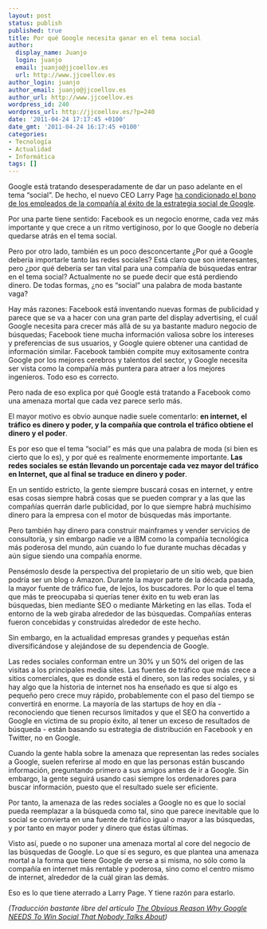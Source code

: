 ```yaml
---
layout: post
status: publish
published: true
title: Por qué Google necesita ganar en el tema social
author:
  display_name: Juanjo
  login: juanjo
  email: juanjo@jjcoellov.es
  url: http://www.jjcoellov.es
author_login: juanjo
author_email: juanjo@jjcoellov.es
author_url: http://www.jjcoellov.es
wordpress_id: 240
wordpress_url: http://jjcoellov.es/?p=240
date: '2011-04-24 17:17:45 +0100'
date_gmt: '2011-04-24 16:17:45 +0100'
categories:
- Tecnología
- Actualidad
- Informática
tags: []
---
```

<p>    Google está tratando desesperadamente de dar un paso adelante en el tema “social”. De hecho, el nuevo CEO Larry Page <a href="http://www.businessinsider.com/larry-page-just-tied-employee-bonuses-to-the-success-of-the-googles-social-strategy-2011-4">ha condicionado el bono de los empleados de la compañía al éxito de la estrategia social de Google</a>.</p>
<p>    Por una parte tiene sentido: Facebook es un negocio enorme, cada vez más importante y que crece a un ritmo vertiginoso, por lo que Google no debería quedarse atrás en el tema social.</p>
<p>    Pero por otro lado, también es un poco desconcertante ¿Por qué a Google debería importarle tanto las redes sociales? Está claro que son interesantes, pero ¿por qué debería ser tan vital para una compañía de búsquedas entrar en el tema social? Actualmente no se puede decir que está perdiendo dinero. De todas formas, ¿no es “social” una palabra de moda bastante vaga?</p>
<p>    Hay más razones: Facebook está inventando nuevas formas de publicidad y parece que se va a hacer con una gran parte del display advertising, el cuál Google necesita para crecer más allá de su ya bastante maduro negocio de búsquedas; Facebook tiene mucha información valiosa sobre los intereses y preferencias de sus usuarios, y Google quiere obtener una cantidad de información similar. Facebook también compite muy exitosamente contra Google por los mejores cerebros y talentos del sector, y Google necesita ser vista como la compañía más puntera para atraer a los mejores ingenieros. Todo eso es correcto.</p>
<p>Pero nada de eso explica por qué Google está tratando a Facebook como una amenaza mortal que cada vez parece serlo más.</p>
<p>    El mayor motivo es obvio aunque nadie suele comentarlo: <strong>en internet, el tráfico es dinero y poder, y la compañía que controla el tráfico obtiene el dinero y el poder</strong>.</p>
<p>    Es por eso que el tema “social” es más que una palabra de moda (si bien es cierto que lo es), y por qué es realmente enormemente importante.<strong> Las redes sociales se están llevando un porcentaje cada vez mayor del tráfico en Internet, que al final se traduce en dinero y poder</strong>.</p>
<p>    En un sentido estricto, la gente siempre buscará cosas en internet, y entre esas cosas siempre habrá cosas que se pueden comprar y a las que las compañías querrán darle publicidad, por lo que siempre habrá muchísimo dinero para la empresa con el motor de búsquedas más importante.</p>
<p>    Pero también hay dinero para construir mainframes y vender servicios de consultoría, y sin embargo nadie ve a IBM como la compañía tecnológica más poderosa del mundo, aún cuando lo fue durante muchas décadas y aún sigue siendo una compañía enorme.</p>
<p>    Pensémoslo desde la perspectiva del propietario de un sitio web, que bien podría ser un blog o Amazon. Durante la mayor parte de la década pasada, la mayor fuente de tráfico fue, de lejos, los buscadores. Por lo que el tema que más te preocupaba si querías tener éxito en tu web eran las búsquedas, bien mediante SEO o mediante Márketing en las ellas. Toda el entorno de la web giraba alrededor de las búsquedas. Compañías enteras fueron concebidas y construidas alrededor de este hecho.</p>
<p>    Sin embargo, en la actualidad empresas grandes y pequeñas están diversificándose y alejándose de su dependencia de Google. </p>
<p>    Las redes sociales conforman entre un 30% y un 50% del origen de las visitas a los principales media sites. Las fuentes de tráfico que más crece a sitios comerciales, que es donde está el dinero, son las redes sociales, y si hay algo que la historia de internet nos ha enseñado es que si algo es pequeño pero crece muy rápido, probablemente con el paso del tiempo se convertirá en enorme. La mayoría de las startups de hoy en día - reconociendo que tienen recursos limitados y que el SEO ha convertido a Google en víctima de su propio éxito, al tener un exceso de resultados de búsqueda - están basando su estrategia de distribución en Facebook y en Twitter, no en Google.</p>
<p>    Cuando la gente habla sobre la amenaza que representan las redes sociales a Google, suelen referirse al modo en que las personas están buscando información, preguntando primero a sus amigos antes de ir a Google. Sin embargo, la gente seguirá usando casi siempre los ordenadores para buscar información, puesto que el resultado suele ser eficiente.</p>
<p>    Por tanto, la amenaza de las redes sociales a Google no es que lo social pueda reemplazar a la búsqueda como tal, sino que parece inevitable que lo social se convierta en una fuente de tráfico igual o mayor a las búsquedas, y por tanto en mayor poder y dinero que éstas últimas.</p>
<p>    Visto así, puede o no suponer una amenaza mortal al core del negocio de las búsquedas de Google. Lo que sí es seguro, es  que plantea una amenaza mortal a la forma que tiene Google de verse a si misma, no sólo como la compañía en internet más rentable y poderosa, sino como el centro mismo de internet, alrededor de la cuál giran las demás. </p>
<p>    Eso es lo que tiene aterrado a Larry Page. Y tiene razón para estarlo. </p>
<p><em>(Traducción bastante libre del artículo <a href="http://www.businessinsider.com/google-social-strategy-2011-4">The Obvious Reason Why Google NEEDS To Win Social That Nobody Talks About</a>)</em></p>
